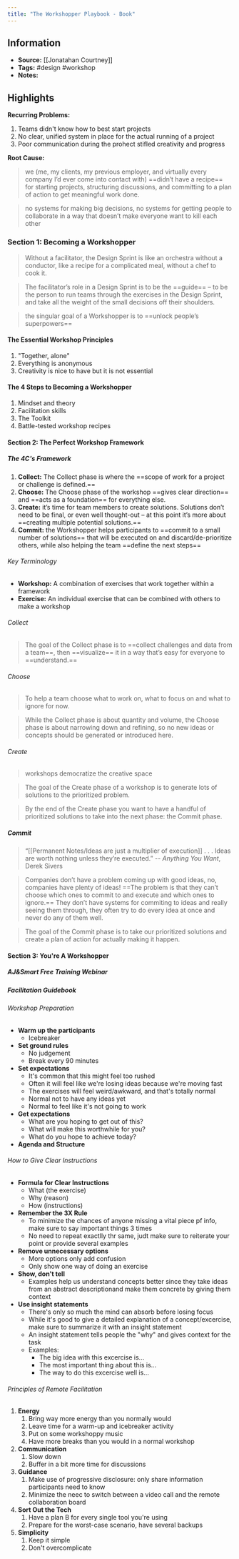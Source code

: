 ```yaml
---
title: "The Workshopper Playbook - Book"
---
```

## Information
- **Source:** [[Jonatahan Courtney]]
- **Tags:** #design #workshop 
- **Notes:** 

## Highlights
**Recurring Problems:**
1. Teams didn't know how to best start projects
2. No clear, unified system in place for the actual running of a project
3. Poor communication during the prohect stifled creativity and progress

**Root Cause:**

> we (me, my clients, my previous employer, and virtually every company I’d ever come into contact with) ==didn’t have a recipe== for starting projects, structuring discussions, and committing to a plan of action to get meaningful work done.


> no systems for making big decisions, no systems for getting people to collaborate in a way that doesn’t make everyone want to kill each other

### Section 1: Becoming a Workshopper
> Without a facilitator, the Design Sprint is like an orchestra without a conductor, like a recipe for a complicated meal, without a chef to cook it.


> The facilitator’s role in a Design Sprint is to be the ==guide== – to be the person to run teams through the exercises in the Design Sprint, and take all the weight of the small decisions off their shoulders.

> the singular goal of a Workshopper is to ==unlock people’s superpowers==

#### The Essential Workshop Principles
1. "Together, alone"
2. Everything is anonymous
3. Creativity is nice to have but it is not essential

#### The 4 Steps to Becoming a Workshopper
1. Mindset and theory
2. Facilitation skills
3. The Toolkit
4. Battle-tested workshop recipes

#### Section 2: The Perfect Workshop Framework
##### The 4C's Framework
1. **Collect:** The Collect phase is where the ==scope of work for a project or challenge is defined.==
2. **Choose:** The Choose phase of the workshop ==gives clear direction== and ==acts as a foundation== for everything else.
3. **Create:** it’s time for team members to create solutions. Solutions don’t need to be final, or even well thought-out – at this point it’s more about ==creating multiple potential solutions.==
4. **Commit:** the Workshopper helps participants to ==commit to a small number of solutions== that will be executed on and discard/de-prioritize others, while also helping the team ==define the next steps==

###### Key Terminology
- **Workshop:** A combination of exercises that work together within a framework
- **Exercise:** An individual exercise that can be combined with others to make a workshop

###### Collect
> The goal of the Collect phase is to ==collect challenges and data from a team==, then ==visualize== it in a way that’s easy for everyone to ==understand.==

###### Choose
> To help a team choose what to work on, what to focus on and what to ignore for now.


> While the Collect phase is about quantity and volume, the Choose phase is about narrowing down and refining, so no new ideas or concepts should be generated or introduced here.

###### Create
> workshops democratize the creative space


> The goal of the Create phase of a workshop is to generate lots of solutions to the prioritized problem.

> By the end of the Create phase you want to have a handful of prioritized solutions to take into the next phase: the Commit phase.

##### Commit
> “[[Permanent Notes/Ideas are just a multiplier of execution]] . . . Ideas are worth nothing unless they’re executed.” 
> -- *Anything You Want*, Derek Sivers


> Companies don’t have a problem coming up with good ideas, no, companies have plenty of ideas! ==The problem is that they can’t choose which ones to commit to and execute and which ones to ignore.== They don’t have systems for commiting to ideas and really seeing them through, they often try to do every idea at once and never do any of them well.


> The goal of the Commit phase is to take our prioritized solutions and create a plan of action for actually making it happen.


#### Section 3: You're A Workshopper

##### AJ&Smart Free Training Webinar

##### Facilitation Guidebook
###### Workshop Preparation
+ **Warm up the participants**
	+ Icebreaker
+ **Set ground rules**
	+ No judgement
	+ Break every 90 minutes
+ **Set expectations**
	+ It's common that this might feel too rushed
	+ Often it will feel like we're losing ideas because we're moving fast
	+ The exercises will feel weird/awkward, and that's totally normal
	+ Normal not to have any ideas yet
	+ Normal to feel like it's not going to work
+ **Get expectations**
	+ What are you hoping to get out of this?
	+ What will make this worthwhile for you?
	+ What do you hope to achieve today?
+ **Agenda and Structure**

###### How to Give Clear Instructions
+ **Formula for Clear Instructions**
	+ What (the exercise)
	+ Why (reason)
	+ How (instructions)
+ **Remember the 3X Rule**
	+ To minimize the chances of anyone missing a vital piece pf info, make sure to say important things 3 times
	+ No need to repeat exactlly thr same, judt make sure to reiterate your point or provide several examples
+ **Remove unnecessary options**
	+ More options only add confusion
	+ Only show one way of doing an exercise
+ **Show, don't tell**
	+ Examples help us understand concepts better since they take ideas from an abstract descriptionand make them concrete by giving them context
+ **Use insight statements**
	+ There's only so much the mind can absorb before losing focus
	+ While it's good to give a detailed explanation of a concept/excercise, make sure to summarize it with an insight statement
	+ An insight statement tells people the "why" and gives context for the task
	+ Examples:
		+ The big idea with this excercise is...
		+ The most important thing about this is...
		+ The way to do this excercise well is...

###### Principles of Remote Facilitation
1. **Energy**
	1. Bring way more energy than you normally would
	2. Leave time for a warm-up and icebreaker activity
	3. Put on some workshoppy music
	4. Have more breaks than you would in a normal workshop
2. **Communication**
	1. Slow down
	2. Buffer in a bit more time for discussions
3. **Guidance**
	1. Make use of progressive disclosure: only share information participants need to know
	2. Minimize the neec to switch between a video call and the remote collaboration board
4. **Sort Out the Tech**
	1. Have a plan B for every single tool you're using
	2. Prepare for the worst-case scenario, have several backups
5. **Simplicity**
	1. Keep it simple
	2. Don't overcomplicate

